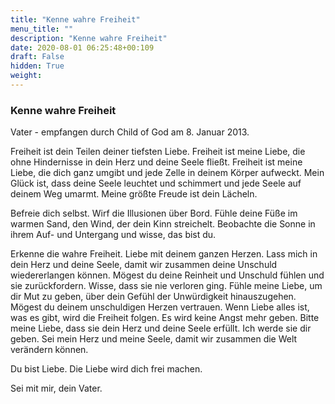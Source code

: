 ```yaml
---
title: "Kenne wahre Freiheit"
menu_title: ""
description: "Kenne wahre Freiheit"
date: 2020-08-01 06:25:48+00:109
draft: False
hidden: True
weight:
---
```

### Kenne wahre Freiheit

Vater - empfangen durch Child of God am 8. Januar 2013.

Freiheit ist dein Teilen deiner tiefsten Liebe. Freiheit ist meine Liebe, die ohne Hindernisse in dein Herz und deine Seele fließt. Freiheit ist meine Liebe, die dich ganz umgibt und jede Zelle in deinem Körper aufweckt. Mein Glück ist, dass deine Seele leuchtet und schimmert und jede Seele auf deinem Weg umarmt. Meine größte Freude ist dein Lächeln.

Befreie dich selbst. Wirf die Illusionen über Bord. Fühle deine Füße im warmen Sand, den Wind, der dein Kinn streichelt. Beobachte die Sonne in ihrem Auf- und Untergang und wisse, das bist du.

Erkenne die wahre Freiheit. Liebe mit deinem ganzen Herzen. Lass mich in dein Herz und deine Seele, damit wir zusammen deine Unschuld wiedererlangen können. Mögest du deine Reinheit und Unschuld fühlen und sie zurückfordern. Wisse, dass sie nie verloren ging. Fühle meine Liebe, um dir Mut zu geben, über dein Gefühl der Unwürdigkeit hinauszugehen. Mögest du deinem unschuldigen Herzen vertrauen. Wenn Liebe alles ist, was es gibt, wird die Freiheit folgen. Es wird keine Angst mehr geben. Bitte meine Liebe, dass sie dein Herz und deine Seele erfüllt. Ich werde sie dir geben. Sei mein Herz und meine Seele, damit wir zusammen die Welt verändern können.

Du bist Liebe. Die Liebe wird dich frei machen.

Sei mit mir, dein Vater.
